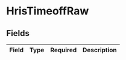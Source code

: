 # HrisTimeoffRaw


## Fields

| Field       | Type        | Required    | Description |
| ----------- | ----------- | ----------- | ----------- |
